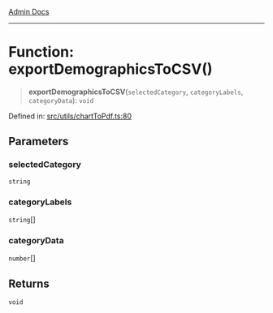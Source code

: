 [Admin Docs](/)

***

# Function: exportDemographicsToCSV()

> **exportDemographicsToCSV**(`selectedCategory`, `categoryLabels`, `categoryData`): `void`

Defined in: [src/utils/chartToPdf.ts:80](https://github.com/abhassen44/talawa-admin/blob/285f7384c3d26b5028a286d84f89b85120d130a2/src/utils/chartToPdf.ts#L80)

## Parameters

### selectedCategory

`string`

### categoryLabels

`string`[]

### categoryData

`number`[]

## Returns

`void`
